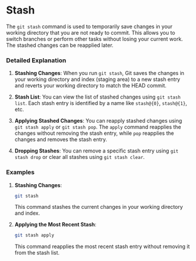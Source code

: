 # Stash

The `git stash` command is used to temporarily save changes in your working directory that you are not ready to commit. This allows you to switch branches or perform other tasks without losing your current work. The stashed changes can be reapplied later.

### Detailed Explanation

1. **Stashing Changes**: When you run `git stash`, Git saves the changes in your working directory and index (staging area) to a new stash entry and reverts your working directory to match the HEAD commit.

2. **Stash List**: You can view the list of stashed changes using `git stash list`. Each stash entry is identified by a name like `stash@{0}`, `stash@{1}`, etc.

3. **Applying Stashed Changes**: You can reapply stashed changes using `git stash apply` or `git stash pop`. The `apply` command reapplies the changes without removing the stash entry, while `pop` reapplies the changes and removes the stash entry.

4. **Dropping Stashes**: You can remove a specific stash entry using `git stash drop` or clear all stashes using `git stash clear`.

### Examples

1. **Stashing Changes**:
   ```sh
   git stash
   ```
   This command stashes the current changes in your working directory and index.

2. **Applying the Most Recent Stash**:
   ```sh
   git stash apply
   ```
   This command reapplies the most recent stash entry without removing it from the stash list.